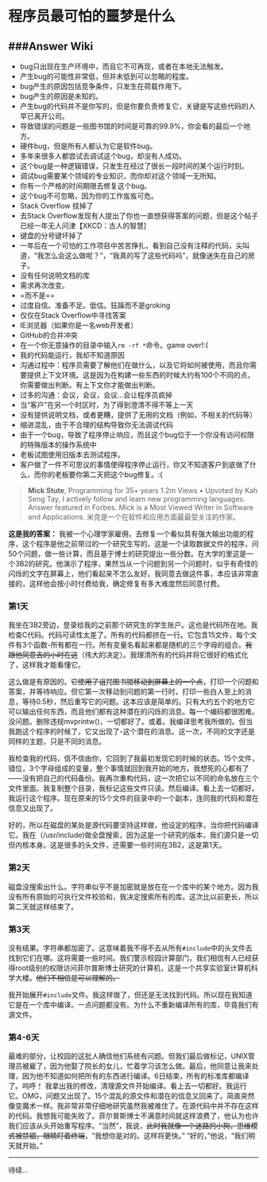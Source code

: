 # 程序员最可怕的噩梦是什么

###Answer Wiki
---
* bug只出现在生产环境中，而且它不可再现，或者在本地无法触发。
* 产生bug的可能性非常低，但并未低到可以忽略的程度。
* bug产生的原因包括竞争条件，只发生在荷载作用下。
* bug产生的原因是未知的。
* 产生bug的代码并不是你写的，但是你要负责修复它，关键是写这些代码的人早已离开公司。
* 导致错误的问题是一些图书馆的时间是可靠的99.9%，你会看的最后一个地方。
* 硬件bug，但是所有人都认为它是软件bug。
* 多年来很多人都尝试去调试这个bug，却没有人成功。
* 这个bug是一种逻辑错误，只发生在经过了很长一段时间的某个运行时刻。
* 调试bug需要某个领域的专业知识，而你却对这个领域一无所知。
* 你有一个严格的时间期限去修复这个bug。
* 这个bug不可忽略，因为你的工作岌岌可危。
* Stack Overflow 挂掉了
* 去Stack Overflow发现有人提出了你也一直想获得答案的问题，但是这个帖子已经一年无人问津【XKCD：古人的智慧]
* 键盘的分号键坏掉了
* 一年后在一个可怕的工作项目中苦苦挣扎，看到自己没有注释的代码，尖叫道，“我怎么会这么做呢？”，“我真的写了这些代码吗”，就像迷失在自己的房子。
* 没有任何说明文档的库
* 需求再次改变。
* =而不是==
* 过度自信。准备不足。低估。狂躁而不是groking
* 仅仅在Stack Overflow中寻找答案
* IE浏览器（如果你是一名web开发者）
* GitHub的合并冲突
* 在一个你无意操作的目录中输入`rm -rf *`命令。game over!:(
* 我的代码能运行，我却不知道原因
* 沟通过程中：程序员需要了解他们在做什么，以及它将如何被使用，而且你需要提供上下文环境。这是因为在构建一些东西的时候大约有100个不同的点，你需要做出判断。有上下文你才能做出判断。
* 过多的沟通：会议，会议，会议...会让程序员疯掉
* 当“客户”在另一个时区时，为了得到澄清不得不等上一天
* 没有提供说明文档，或者更糟，提供了无用的文档（例如，不相关的代码等）
* 缩进混乱，由于不合理的结构导致你无法调试代码
* 由于一个bug，导致了程序停止响应，而且这个bug位于一个你没有访问权限的特殊版本的操作系统中
* 老板试图使用旧版本去测试程序。
* 客户做了一件不可思议的事情使得程序停止运行，你又不知道客户到底做了什么，而你的老板要你第二天把这个bug修复。:(

> **Mick Stute**, Programming for 35+ years
1.2m Views • Upvoted by Kah Seng Tay, I actively follow and learn new programming languages.
Answer featured in Forbes.
Mick is a Most Viewed Writer in Software and Applications.
米克是一个在软件和应用方面最最受关注的作家。

**这是我的答案：**
我被一个心理学家雇佣，去修复一个看似具有强大输出功能的程序，这个程序是他之前带过的一个研究生写的。这是一个读取数据文件的程序，问50个问题，做一些计算，而且基于博士的研究提出一些分数。在大学的里这是一个3B2的研究。他演示了程序，果然当从一个问题到另一个问题时，似乎有奇怪的闪烁的文字在屏幕上，他们看起来不怎么友好。我同意去做这件事，本应该非常直接的，这样他会按小时付费给我，确定修复有多大难度然后同意付费。

### 第1天
我坐在3B2旁边，登录给我的之前那个研究生的学生账户。这也是代码所在地。我检查C代码。代码可读性太差了。所有的代码都挤在一行。它包含15文件，每个文件有3个函数-所有都在一行。所有变量名看起来都是随机的三个字母的组合。~~我跟他同意去的小时在这~~（伟大的决定）。我理清所有的代码并将它很好的格式化了，这样我才能看懂它。 

这么做是有原因的。~~它使用了诅咒图书馆移动到屏幕上的一个点~~，打印一个问题和答案，并等待响应。但它第一次移动到问题的第一行时，打印一些白人至上的消息，等待0.5秒，然后重写它的问题。这本应该是简单的。只有大约五个的地方它可以输出任何东西，而且他们都有这种潜在的闪烁的消息。每一个编码都很困难。没问题。删除违规mvprintw()，一切都好了。或着。我编译思考我所做的。但当我跑这个程序的时候了，它又出现了-这个潜在的消息。这一次，不同的文字还是同样的主题，只是不同的消息。

我检查我的代码，信不信由你，它回到了我最初发现它的时候的状态。15个文件，错位，3个字母组成的变量，整个事情就回到我开始的地方。我想死的心都有了——没有把自己的代码备份。我再次重构代码，这一次把它以不同的命名放在三个文件里面。我复制整个目录，我标记这些文件只读。然后编译。看上去一切都好。我运行这个程序。现在原来的15个文件的目录中的一个副本，连同我的代码和潜在信息又出现了。

好的，所以在磁盘的某处是源代码要坚持这样做，他设定的程序，当你把代码编译它。我在（/usr/include)做全盘搜索，因为这是一个研究的版本，我们源只是一切但内核本身。这是很多的头文件，还需要一些时间在3B2，这是第1天。

### 第2天
磁盘没搜索出什么。字符串似乎不是加密就是放在在一个库中的某个地方。因为我没有所有原始的可执行文件校验和，我决定搜索所有的库。这次比以前更长，所以第二天就这样结束了。

### 第3天
没有结果。字符串都加密了。这意味着我不得不去从所有`#include`中的头文件去找到它们在哪。这将需要一些时间。我们警示校园计算部门，我们相信有人已经获得root级别的权限访问菲尔普斯博士研究的计算机，这是一个共享实验室计算机科学大楼。~~他们不相信是可以理解的。~~

我开始展开`#include`文件。我这样做了，但还是无法找到代码。所以现在我知道它是在一个库中编译。一点问题都没有。为什么不重新编译所有的库，毕竟我们有源文件。

### 第4-6天
最难的部分，让校园的这批人确信他们系统有问题。但我们最后做标记，UNIX管理员被雇了，因为他娶了院长的女儿，忙着学习该怎么做。最后，他同意让我来处理，因为他不知道如何把所有的东西进行编译。6日结束，所有的标准库都编译了。呜呼！
我拿出我的修改，清理源文件开始编译。看上去一切都好。我运行它。OMG，问题又出现了。15个混乱的源文件和潜在的信息又回来了。简直突然像变魔术一样。我非常非常仔细地研究虽然我被难住了。在源代码中并不存在这样的代码。我想我可能失败了。菲尔普斯博士不满意时间就这样浪费了，他认为也许我们应该从头开始重写程序。“当然”，我说，~~此时我就像一个迷路的小狗，思维模式被禁锢，眼睛盯着终端~~，“我想你是对的。这样将更快。” “好的，”他说，“我们明天就开始。”

---
待续...